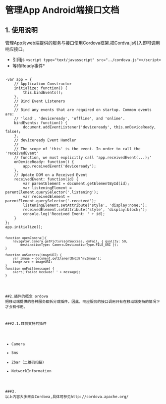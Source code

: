# 管理App Android端接口文档
## 1. 使用说明
管理App为web端提供的服务与接口使用Cordova框架.把Cordva.js引入即可调用响应接口。  

* 引用js `<script type="text/javasscript" src="../cordova.js"></script>`
* 等待Ready事件*  
<pre><code>
·var app = {
    // Application Constructor
    initialize: function() {
        this.bindEvents();
    },
    // Bind Event Listeners
    //
    // Bind any events that are required on startup. Common events are:
    // 'load', 'deviceready', 'offline', and 'online'.
    bindEvents: function() {
        document.addEventListener('deviceready', this.onDeviceReady, false);
    },
    // deviceready Event Handler
    //
    // The scope of 'this' is the event. In order to call the 'receivedEvent'
    // function, we must explicitly call 'app.receivedEvent(...);'
    onDeviceReady: function() {
        app.receivedEvent('deviceready');
    },
    // Update DOM on a Received Event
    receivedEvent: function(id) {
        var parentElement = document.getElementById(id);
        var listeningElement = parentElement.querySelector('.listening');
        var receivedElement = parentElement.querySelector('.received');
        listeningElement.setAttribute('style', 'display:none;');
        receivedElement.setAttribute('style', 'display:block;');
        console.log('Received Event: ' + id);
    }
};
app.initialize();  
<pre><code>
function openCamera(){
    navigator.camera.getPicture(onSuccess, onFail, { quality: 50,
        destinationType: Camera.DestinationType.FILE_URI });
}

function onSuccess(imageURI) {
    var image = document.getElementById('myImage');
    image.src = imageURI;
}
function onFail(message) {
    alert('Failed because: ' + message);
}
</code></pre>
##2.插件的概念 
ordova 把移动端提供的各种服务都拆分成插件，因此，响应服务的接口调用只有在移动端支持的情况下才会有作用。  

###2.1.目前支持的插件 
* Camera
* Sms
* Zbar（二维码扫描）
* NetworkInformation

###3. 以上内容大多来自Cordova,具体可参见http://cordova.apache.org/
